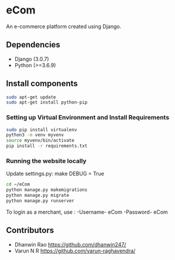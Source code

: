 # eCom

An e-commerce platform created using Django.

## Dependencies
- Django (3.0.7)
- Python (>=3.6.9)

## Install components
```bash
sudo apt-get update
sudo apt-get install python-pip 
```

### Setting up Virtual Environment and Install Requirements
```bash
sudo pip install virtualenv
python3 -m venv myvenv
source myvenv/bin/activate
pip install -r requirements.txt
```

### Running the website locally

Update settings.py: make DEBUG = True
  
```bash
cd ~/eCom
python manage.py makemigrations
python manage.py migrate
python manage.py runserver
```
To login as a merchant, use : 
-Username- eCom
-Password- eCom

## Contributors
- Dhanwin Rao  https://github.com/dhanwin247/
- Varun N R    https://github.com/varun-raghavendra/
